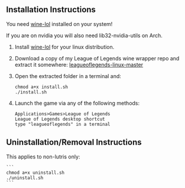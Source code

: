 ## Installation Instructions

You need [wine-lol](https://m-reimer.de/wine-lol/) installed on your system!

If you are on nvidia you will also need lib32-nvidia-utils on Arch.

1. Install [wine-lol](https://m-reimer.de/wine-lol/) for your linux distribution.

2. Download a copy of my League of Legends wine wrapper repo and extract it somewhere: [leagueoflegends-linux-master](https://github.com/M-Reimer/leagueoflegends-linux/archive/master.zip)

3. Open the extracted folder in a terminal and:

    ```
    chmod a+x install.sh
    ./install.sh
    ```
4. Launch the game via any of the following methods:

    ```
    Applications>Games>League of Legends
    League of Legends desktop shortcut
    type "leagueoflegends" in a terminal
    ```

## Uninstallation/Removal Instructions
This applies to non-lutris only:

    ```
    chmod a+x uninstall.sh
    ./uninstall.sh
    ```
